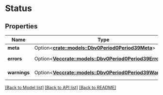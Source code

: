 # Status

## Properties

Name | Type | Description | Notes
------------ | ------------- | ------------- | -------------
**meta** | Option<[**crate::models::Dbv0Period0Period39Meta**](dbv0.0.39_meta.md)> |  | [optional]
**errors** | Option<[**Vec<crate::models::Dbv0Period0Period39Error>**](dbv0.0.39_error.md)> | Slurm errors | [optional]
**warnings** | Option<[**Vec<crate::models::Dbv0Period0Period39Warning>**](dbv0.0.39_warning.md)> | Slurm warnings | [optional]

[[Back to Model list]](../README.md#documentation-for-models) [[Back to API list]](../README.md#documentation-for-api-endpoints) [[Back to README]](../README.md)


